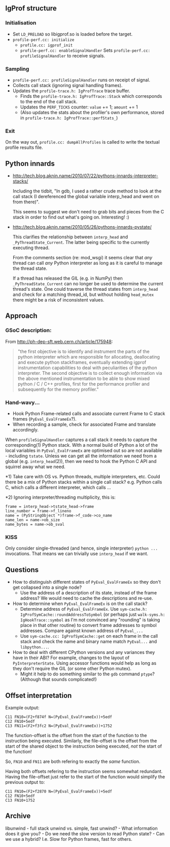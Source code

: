 ## IgProf structure
### Initialisation
* Set `LD_PRELOAD` so libigprof.so is loaded before the target.
* `profile-perf.cc: initialize`
    * `profile.cc: igprof_init`
    * `profile-perf.cc: enableSignalHandler`
        Sets `profile-perf.cc: profileSignalHandler` to receive signals.

### Sampling
* `profile-perf.cc: profileSignalHandler` runs on receipt of signal.
* Collects call stack (ignoring signal handling frames).
* Updates the `profile-trace.h: IgProfTrace` trace buffer.
    * Finds the `profile-trace.h: IgProfTrace::Stack` which corresponds
      to the end of the call stack.
    * Updates the `PERF_TICKS` counter: `value` += 1; `amount` += 1
    * (Also updates the stats about the profiler's own performance,
       stored in `profile-trace.h: IgProfTrace::perfStats_`)

### Exit
On the way out, `profile.cc: dumpAllProfiles` is called to write the
textual profile results file.

## Python innards
- http://tech.blog.aknin.name/2010/07/22/pythons-innards-interpreter-stacks/

    Including the tidbit, "In gdb, I used a rather crude method to
    look at the call stack (I dereferenced the global variable
    interp_head and went on from there)".

    This seems to suggest we don't need to grab bits and pieces from
    the C stack in order to find out what's going on. Interesting! :)

- http://tech.blog.aknin.name/2010/05/26/pythons-innards-pystate/

    This clarifies the relationship between `interp_head` and
    `_PyThreadState_Current`. The latter being specific to the
    currently executing thread.

    From the comments section (re: mod_wsgi) it seems clear that
    *any* thread can call *any* Python interpreter as long as it is
    careful to manage the thread state.

    If a thread has released the GIL (e.g. in NumPy) then
    `_PyThreadState_Current` can no longer be used to determine the
    current thread's state. One could traverse the thread states
    from `interp_head` and check for a matching thread_id, but
    without holding `head_mutex` there might be a risk of
    inconsistent values.

## Approach

### GSoC description:
From http://ph-dep-sft.web.cern.ch/article/175948:

> "the first objective is to identify and instrument the parts of the
python interpreter which are responsible for allocating,
deallocating and execute python stackframes, eventually extending
igprof instrumentation capabilities to deal with peculiarities of
the python interpreter. The second objective is to collect enough
information via the above mentioned instrumentation to be able to
show mixed python / C / C++ profiles, first for the performance
profiler and subsequently for the memory profiler."

### Hand-wavy...
* Hook Python Frame-related calls and associate current Frame to C
stack frames (`PyEval_EvalFrameEx`?).
* When recording a sample, check for associated Frame and translate
accordingly.

When `profileSignalHandler` captures a call stack it needs to capture the
corresponding(1) Python stack. With a normal build of Python a lot of
the local variables in `PyEval_EvalFrameEx` are optimised out so are not
available - including `tstate`. Unless we can get all the information we
need from a global (e.g. `interp_head`(2)), then we need to hook the
Python C API and squirrel away what we need.

*1) Take care with OS vs. Python threads, multiple interpreters, etc.
Could there be a mix of Python stacks within a single call stack?
e.g. Python calls C, which calls a different interpreter, which calls ...

*2) Ignoring interpreter/threading multiplicity, this is:

    frame = interp_head->tstate_head->frame
    line_number = frame->f_lineno
    name = (PyStringObject *)frame->f_code->co_name
    name_len = name->ob_size
    name_bytes = name->ob_sval

### KISS
Only consider single-threaded (and hence, single interpreter) `python ...`
invocations. That means we can trivially use `interp_head` if we want.

## Questions
* How to distinguish different states of `PyEval_EvalFrameEx` so they don't get
collapsed into a single node?
    * Use the address of a description of its state, instead of the
      frame address? We would need to cache the descriptions and re-use.
* How to determine when `PyEval_EvalFrameEx` is on the call stack?
    * Determine address of `PyEval_EvalFrameEx`. Use
      `sym-cache.h: IgProfSymCache::roundAddressToSymbol` (or perhaps
      just `walk-syms.h: IgHookTrace::symbol` as I'm not convinced any
      "rounding" is taking place in that other routine) to convert frame
      addresses to symbol addresses. Compare against known address of
      `PyEval_...`
    * Use `sym-cache.cc: IgProfSymCache::get` on each frame in the call
      stack and check the name and binary name match `PyEval...` and
      `libpython...`.
* How to deal with different CPython versions and any variances they
  have in their ABI? For example, changes to the layout of
  `PyInterpreterState`. Using accessor functions would help as long
  as they don't require the GIL (or some other Python mutex).
    * Might it help to do something similar to the `gdb` command
      `ptype`? (Although that sounds complicated!)

## Offset interpretation
Example output:

    C11 FN10=(F2+f874f N=(PyEval_EvalFrameEx))+5edf
    C12 FN10+5edf
    C13 FN11=(F2+f3fc2 N=(PyEval_EvalFrameEx))+1752

The function-offset is the offset from the start of the function to the
instruction being executed. Similarly, the file-offset is the offset
from the start of the shared object to the instruction being executed,
*not* the start of the function!

So, `FN10` and `FN11` are both refering to exactly the *same* function.

Having both offsets refering to the instruction seems somewhat
redundant. Having the file-offset just refer to the start of the
function would simplify the previous output to:

    C11 FN10=(F2+f2870 N=(PyEval_EvalFrameEx))+5edf
    C12 FN10+5edf
    C13 FN10+1752

## Archive
libunwind
    - full stack unwind vs. simple, fast unwind?
    - What information does it give you?
    - Do we need the slow version to read Python state?
    - Can we use a hybrid? I.e. Slow for Python frames, fast for others.
